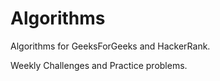 Algorithms
==========

Algorithms for GeeksForGeeks and HackerRank.

Weekly Challenges and Practice problems.
